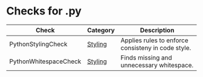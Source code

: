 # Checks for .py

Check | Category | Description
----- | -------- | -----------
PythonStylingCheck | [Styling](styling_checks.markdown#styling-checks) | Applies rules to enforce consisteny in code style. |
PythonWhitespaceCheck | [Styling](styling_checks.markdown#styling-checks) | Finds missing and unnecessary whitespace. |